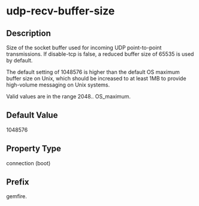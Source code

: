 # udp-recv-buffer-size

## Description

Size of the socket buffer used for incoming UDP point-to-point transmissions. If disable-tcp is false, a reduced buffer size of 65535 is used by default.

The default setting of 1048576 is higher than the default OS maximum buffer size on Unix, which should be increased to at least 1MB to provide high-volume messaging on Unix systems.

Valid values are in the range 2048.. OS\_maximum.

## Default Value

1048576

## Property Type

connection (boot)

## Prefix

gemfire.
